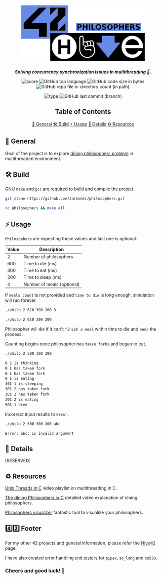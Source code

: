 <h1 align="center">
  <img src="assets/philosophers.png" alt="philosophers" width="400">
</h1>

<p align="center">
    <b><i>Solving concurrency synchronization issues in multithreading 🧵.</i></b><br>
</p>

<p align="center">
  <img src="https://img.shields.io/badge/Score-100%2F100-lightgreen?style=for-the-badge" alt="score">
  <img src="https://img.shields.io/github/languages/top/Jarnomer/philosophers?style=for-the-badge&logo=c&label=%20&labelColor=gray&color=lightblue" alt="GitHub top language">
    <img src="https://img.shields.io/github/languages/code-size/Jarnomer/philosophers?style=for-the-badge&color=lightyellow" alt="GitHub code size in bytes">
  <img src="https://img.shields.io/github/directory-file-count/Jarnomer/philosophers/sources?style=for-the-badge&label=sources&color=pink" alt="GitHub repo file or directory count (in path)">
</p>

<p align="center">
    <img src="https://img.shields.io/badge/Type-Solo-violet?style=for-the-badge" alt="type">
  <img src="https://img.shields.io/github/last-commit/Jarnomer/philosophers/main?style=for-the-badge&color=red" alt="GitHub last commit (branch)">
</p>

<div align="center">

## Table of Contents
[📝 General](#-general)
[🛠️ Build](#️-build)
[⚡ Usage](#-usage)
[🚀 Details](#-details)
[♻️ Resources](#️-resources)

</div>

## 📝 General

Goal of the project is to explore [dining philosophers problem](https://en.wikipedia.org/wiki/Dining_philosophers_problem) in multithreaded environment.



## 🛠️ Build

GNU `make` and `gcc` are required to build and compile the project.

```bash
git clone https://github.com/Jarnomer/philosophers.git
```

```bash
cd philosophers && make all
```

## ⚡ Usage

`Philosophers` are expecting these values and last one is optional.

| Value | Description            |
|-------|------------------------|
| 2     | Number of philosophers |
| 600   | Time to die (ms)       |
| 300   | Time to eat (ms)       |
| 200   | Time to sleep (ms)     |
| 4     | Number of meals (optional)       |

If `meals count` is not provided and `time to die` is long enough, simulation will run forever.

```bash
./philo 2 610 300 200 3
```

```bash
./philo 2 610 300 200
```

Philosopher will die if it can't `finish a meal` within time to die and `ends` the process.

Counting begins once philosopher has `taken forks` and began to eat.

```bash
./philo 2 500 300 200
```

```bash
0 2 is thinking
0 1 has taken fork
0 1 has taken fork
0 1 is eating
301 1 is sleeping
301 2 has taken fork
301 2 has taken fork
301 2 is eating
501 1 died
```

Incorrect input results to `Error`.

```bash
./philo 2 500 300 200 abc
```

```bash
Error: abc: Is invalid argument
```

## 🚀 Details

[RESERVED]

## ♻️ Resources

[Unix Threads in C](https://www.youtube.com/watch?v=d9s_d28yJq0&list=PLfqABt5AS4FmuQf70psXrsMLEDQXNkLq2) video playlist on multithreading in C.

[The dining Philosophers in C](https://www.youtube.com/watch?v=zOpzGHwJ3MU) detailed video explanation of dining philosophers.

[Philosophers visualizer](https://nafuka11.github.io/philosophers-visualizer-v2/) fantastic tool to visualize your philosophers.

## 4️⃣2️⃣ Footer

For my other 42 projects and general information, please refer the [Hive42](https://github.com/Jarnomer/Hive42) page.

I have also created error handling [unit testers](https://github.com/Jarnomer/42Testers) for `pipex`, `so_long` and `cub3D`.

### Cheers and good luck! 🥳
